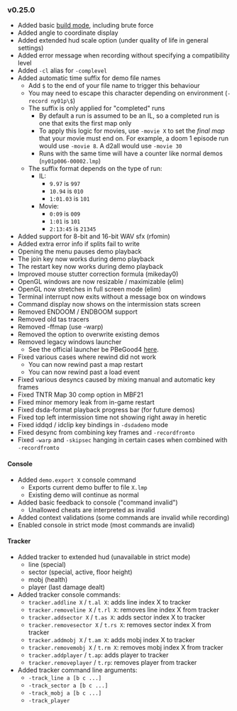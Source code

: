 ### v0.25.0
- Added basic [build mode](../docs/build_mode.md), including brute force
- Added angle to coordinate display
- Added extended hud scale option (under quality of life in general settings)
- Added error message when recording without specifying a compatibility level
- Added `-cl` alias for `-complevel`
- Added automatic time suffix for demo file names
  - Add `$` to the end of your file name to trigger this behaviour
  - You may need to escape this character depending on environment (`-record ny01p\$`)
  - The suffix is only applied for "completed" runs
    - By default a run is assumed to be an IL, so a completed run is one that exits the first map only
    - To apply this logic for movies, use `-movie X` to set the _final map_ that your movie must end on. For example, a doom 1 episode run would use `-movie 8`. A d2all would use `-movie 30`
    - Runs with the same time will have a counter like normal demos (`ny01p006-00002.lmp`)
  - The suffix format depends on the type of run:
    - IL:
      - `9.97` is `997`
      - `10.94` is `010`
      - `1:01.03` is `101`
    - Movie:
      - `0:09` is `009`
      - `1:01` is `101`
      - `2:13:45` is `21345`
- Added support for 8-bit and 16-bit WAV sfx (rfomin)
- Added extra error info if splits fail to write
- Opening the menu pauses demo playback
- The join key now works during demo playback
- The restart key now works during demo playback
- Improved mouse stutter correction formula (mikeday0)
- OpenGL windows are now resizable / maximizable (elim)
- OpenGL now stretches in full screen mode (elim)
- Terminal interrupt now exits without a message box on windows
- Command display now shows on the intermission stats screen
- Removed ENDOOM / ENDBOOM support
- Removed old tas tracers
- Removed -ffmap (use -warp)
- Removed the option to overwrite existing demos
- Removed legacy windows launcher
  - See the official launcher be PBeGood4 [here](https://github.com/Pedro-Beirao/dsda-launcher).
- Fixed various cases where rewind did not work
  - You can now rewind past a map restart
  - You can now rewind past a load event
- Fixed various desyncs caused by mixing manual and automatic key frames
- Fixed TNTR Map 30 comp option in MBF21
- Fixed minor memory leak from in-game restart
- Fixed dsda-format playback progress bar (for future demos)
- Fixed top left intermission time not showing right away in heretic
- Fixed iddqd / idclip key bindings in `-dsdademo` mode
- Fixed desync from combining key frames and `-recordfromto`
- Fixed `-warp` and `-skipsec` hanging in certain cases when combined with `-recordfromto`

#### Console
- Added `demo.export X` console command
  - Exports current demo buffer to file `X.lmp`
  - Existing demo will continue as normal
- Added basic feedback to console ("command invalid")
  - Unallowed cheats are interpreted as invalid
- Added context validations (some commands are invalid while recording)
- Enabled console in strict mode (most commands are invalid)

#### Tracker
- Added tracker to extended hud (unavailable in strict mode)
  - line (special)
  - sector (special, active, floor height)
  - mobj (health)
  - player (last damage dealt)
- Added tracker console commands:
  - `tracker.addline X` / `t.al X`: adds line index X to tracker
  - `tracker.removeline X` / `t.rl X`: removes line index X from tracker
  - `tracker.addsector X` / `t.as X`: adds sector index X to tracker
  - `tracker.removesector X` / `t.rs X`: removes sector index X from tracker
  - `tracker.addmobj X` / `t.am X`: adds mobj index X to tracker
  - `tracker.removemobj X` / `t.rm X`: removes mobj index X from tracker
  - `tracker.addplayer` / `t.ap`: adds player to tracker
  - `tracker.removeplayer` / `t.rp`: removes player from tracker
- Added tracker command line arguments:
  - `-track_line a [b c ...]`
  - `-track_sector a [b c ...]`
  - `-track_mobj a [b c ...]`
  - `-track_player`
